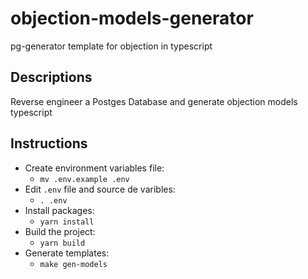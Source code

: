 # objection-models-generator
pg-generator template for objection in typescript

## Descriptions

Reverse engineer a Postges Database and generate objection models typescript

## Instructions

- Create  environment variables file:
  - `mv .env.example .env`
- Edit `.env` file and source de varibles:
  - `. .env`
- Install packages:
  - `yarn install`
- Build the project:
  - `yarn build`
- Generate templates:
  - `make gen-models`
